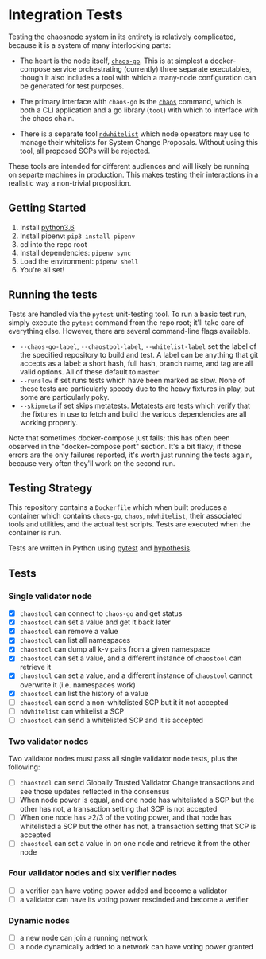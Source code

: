 # Integration Tests

Testing the chaosnode system in its entirety is relatively complicated, because it is a system of many interlocking parts:

- The heart is the node itself, [`chaos-go`](https://us-east-1.console.aws.amazon.com/codecommit/home?region=us-east-1#/repository/chaos-go/browse/HEAD/--/). This is at simplest a docker-compose service orchestrating (currently) three separate executables, though it also includes a tool with which a many-node configuration can be generated for test purposes.

- The primary interface with `chaos-go` is the [`chaos`](https://us-east-1.console.aws.amazon.com/codecommit/home?region=us-east-1#/repository/chaostool/browse/HEAD/--/) command, which is both a CLI application and a go library (`tool`) with which to interface with the chaos chain.

- There is a separate tool [`ndwhitelist`](https://us-east-1.console.aws.amazon.com/codecommit/home?region=us-east-1#/repository/whitelist/browse/HEAD/--/) which node operators may use to manage their whitelists for System Change Proposals. Without using this tool, all proposed SCPs will be rejected.

These tools are intended for different audiences and will likely be running on separte machines in production. This makes testing their interactions in a realistic way a non-trivial proposition.

## Getting Started

1. Install [python3.6](https://www.python.org/downloads/)
2. Install pipenv: `pip3 install pipenv`
3. cd into the repo root
4. Install dependencies: `pipenv sync`
5. Load the environment: `pipenv shell`
6. You're all set!

## Running the tests

Tests are handled via the `pytest` unit-testing tool. To run a basic test run, simply execute the `pytest` command from the repo root; it'll take care of everything else. However, there are several command-line flags available.

- `--chaos-go-label`, `--chaostool-label`, `--whitelist-label` set the label of the specified repository to build and test. A label can be anything that git accepts as a label: a short hash, full hash, branch name, and tag are all valid options. All of these default to `master`.
- `--runslow` if set runs tests which have been marked as slow. None of these tests are particularly speedy due to the heavy fixtures in play, but some are particularly poky.
- `--skipmeta` if set skips metatests. Metatests are tests which verify that the fixtures in use to fetch and build the various dependencies are all working properly.

Note that sometimes docker-compose just fails; this has often been observed in the "docker-compose port" section. It's a bit flaky; if those errors are the only failures reported, it's worth just running the tests again, because very often they'll work on the second run.

## Testing Strategy

This repository contains a `Dockerfile` which when built produces a container which contains `chaos-go`, `chaos`, `ndwhitelist`, their associated tools and utilities, and the actual test scripts. Tests are executed when the container is run.

Tests are written in Python using [pytest](https://docs.pytest.org/en/latest/) and [hypothesis](https://hypothesis.readthedocs.io/en/latest/).

## Tests

### Single validator node

- [X] `chaostool` can connect to `chaos-go` and get status
- [X] `chaostool` can set a value and get it back later
- [X] `chaostool` can remove a value
- [X] `chaostool` can list all namespaces
- [X] `chaostool` can dump all k-v pairs from a given namespace
- [X] `chaostool` can set a value, and a different instance of `chaostool` can retrieve it
- [X] `chaostool` can set a value, and a different instance of `chaostool` cannot overwrite it (i.e. namespaces work)
- [X] `chaostool` can list the history of a value
- [ ] `chaostool` can send a non-whitelisted SCP but it it not accepted
- [ ] `ndwhitelist` can whitelist a SCP
- [ ] `chaostool` can send a whitelisted SCP and it is accepted

### Two validator nodes

Two validator nodes must pass all single validator node tests, plus the following:

- [ ] `chaostool` can send Globally Trusted Validator Change transactions and see those updates reflected in the consensus
- [ ] When node power is equal, and one node has whitelisted a SCP but the other has not, a transaction setting that SCP is not accepted
- [ ] When one node has >2/3 of the voting power, and that node has whitelisted a SCP but the other has not, a transaction setting that SCP is accepted
- [ ] `chaostool` can set a value in on one node and retrieve it from the other node

### Four validator nodes and six verifier nodes

- [ ] a verifier can have voting power added and become a validator
- [ ] a validator can have its voting power rescinded and become a verifier

### Dynamic nodes

- [ ] a new node can join a running network
- [ ] a node dynamically added to a network can have voting power granted
